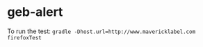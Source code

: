 geb-alert
=========
To run the test:
```gradle -Dhost.url=http://www.mavericklabel.com firefoxTest```
